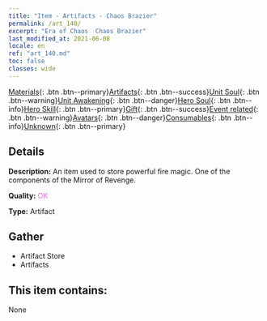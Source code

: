 ```yaml
---
title: "Item - Artifacts - Chaos Brazier"
permalink: /art_140/
excerpt: "Era of Chaos  Chaos Brazier"
last_modified_at: 2021-06-08
locale: en
ref: "art_140.md"
toc: false
classes: wide
---
```

 [Materials](/Items/){: .btn .btn--primary}[Artifacts](/Items/Artifacts/){: .btn .btn--success}[Unit Soul](/Items/UnitSoul/){: .btn .btn--warning}[Unit Awakening](/Items/UnitAwakening/){: .btn .btn--danger}[Hero Soul](/Items/HeroSoul/){: .btn .btn--info}[Hero Skill](/Items/HeroSkill/){: .btn .btn--primary}[Gift](/Items/Gift/){: .btn .btn--success}[Event related](/Items/Events/){: .btn .btn--warning}[Avatars](/Items/Avatars/){: .btn .btn--danger}[Consumables](/Items/Consumables/){: .btn .btn--info}[Unknown](/Items/Unknown/){: .btn .btn--primary}

## Details
 **Description:** An item used to store powerful fire magic. One of the components of the Mirror of Revenge.

 **Quality:** <span style="color: #DA70D6">OK</span>

 **Type:** Artifact

## Gather

*    Artifact Store 
*    Artifacts 

## This item contains:

  None

